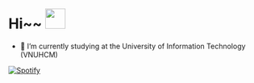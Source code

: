 # Hi~~ <img src="https://media.giphy.com/media/vFKqnCdLPNOKc/giphy.gif" width="40" height="40" />

- 🔭 I’m currently studying at the University of Information Technology (VNUHCM)

[![Spotify](https://novatorem-gold-six.vercel.app/api/spotify)](https://open.spotify.com/user/8a6ac479907543afabda517e10e96b35)
